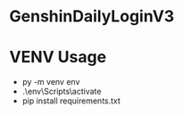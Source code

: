 ﻿# GenshinDailyLoginV3

# VENV Usage
- py -m venv env
- .\env\Scripts\activate
- pip install requirements.txt

